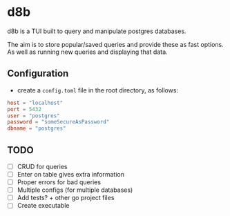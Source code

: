 # d8b

d8b is a TUI built to query and manipulate postgres databases.

The aim is to store popular/saved queries and provide these as fast options. As well as running new queries and displaying that data.

## Configuration

- create a `config.toml` file in the root directory, as follows:

```toml
host = "localhost"
port = 5432
user = "postgres"
password = "someSecureAsPassword"
dbname = "postgres"
```


## TODO

- [ ] CRUD for queries
- [ ] Enter on table gives extra information
- [ ] Proper errors for bad queries
- [ ] Multiple configs (for multiple databases)
- [ ] Add tests? + other go project files
- [ ] Create executable
